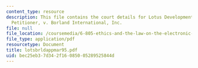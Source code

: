 ```yaml
---
content_type: resource
description: This file contains the court details for Lotus Development Corporation,
  Petitioner, v. Borland International, Inc.
file: null
file_location: /coursemedia/6-805-ethics-and-the-law-on-the-electronic-frontier-fall-2005/bec25eb37d342f16085005289525844d_lotsbrldappmar95.pdf
file_type: application/pdf
resourcetype: Document
title: lotsbrldappmar95.pdf
uid: bec25eb3-7d34-2f16-0850-05289525844d
---
```

